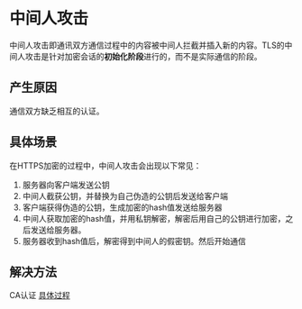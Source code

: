 # 中间人攻击

中间人攻击即通讯双方通信过程中的内容被中间人拦截并插入新的内容。TLS的中间人攻击是针对加密会话的**初始化阶段**进行的，而不是实际通信的阶段。

## 产生原因

通信双方缺乏相互的认证。

## 具体场景

在HTTPS加密的过程中，中间人攻击会出现以下常见：

1. 服务器向客户端发送公钥
2. 中间人截获公钥，并替换为自己伪造的公钥后发送给客户端
3. 客户端获得伪造的公钥，生成加密的hash值发送给服务器
4. 中间人获取加密的hash值，并用私钥解密，解密后用自己的公钥进行加密，之后发送给服务器。
5. 服务器收到hash值后，解密得到中间人的假密钥。然后开始通信

## 解决方法

CA认证    [具体过程](../)